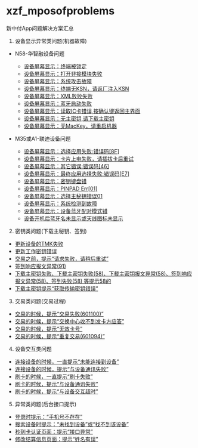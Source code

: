 # xzf_mposofproblems
 新中付App问题解决方案汇总

1. 设备显示异常类问题(机器故障)
  - N58-华智融设备问题
    - [设备屏幕显示：终端被锁定]()
    - [设备屏幕显示：打开非接模块失败]()
    - [设备屏幕显示：系统攻击故障]()
    - [设备屏幕显示：终端无KSN，请返厂注入KSN]()
    - [设备屏幕显示：XML败败失败]()
    - [设备屏幕显示：蓝牙启动失败]()
    - [设备屏幕显示：读取IC卡错误,按确认键返回主界面]()
    - [设备屏幕显示：无主密钥,请下载主密钥]()
    - [设备屏幕显示：无MacKey，请重启机器]()
    
  - M35或A1-联迪设备问题
    - [设备屏幕显示：选择应用失败:错误码[8F]]()
    - [设备屏幕显示：卡片上电失败，请插拔卡后重试]()
    - [设备屏幕显示：其它错误:错误码[46]]()
    - [设备屏幕显示：最终应用选择失败:错误码[E7]]()
    - [设备屏幕显示：密钥键盘错]()
    - [设备屏幕显示：PINPAD Err[01]]()
    - [设备屏幕显示：选择主秘钥错误01]()
    - [设备屏幕显示：系统检测到故障]()
    - [设备屏幕显示：设备蓝牙配对模式错]()
    - [设备开机后蓝牙名未显示或天线图标未显示]()


2. 密钥类问题(下载主秘钥、签到)
  - [更新设备的TMK失败]()
  - [更新工作密钥错误]()
  - [交易之前，提示“请求失败，请稍后重试”]()
  - [签到响应报文异常(91)]()
  - [下载主密钥失败、下载主密钥失败(58)、下载主密钥报文异常(58)、签到响应报文异常(58)、签到失败(58) 等提示58的]()
  - [下载主密钥提示“获取传输密钥错误”]()


3. 交易类问题(交易过程)
  - [交易的时候，提示“交易失败(601100)”]()
  - [交易的时候，提示“交换中心收不到发卡方应答”]()
  - [交易的时候，提示“无效卡号”]()
  - [交易的时候，提示“重复交易(601094)”]()


4. 设备交互类问题
  - [连接设备的时候，一直提示“未能连接到设备”]()
  - [连接设备的时候，提示“与设备通讯失败”]()
  - [刷卡的时候，一直提示“刷卡失败”]()
  - [刷卡的时候，提示“与设备通讯失败”]()
  - [刷卡的时候，提示“与设备交互超时”]()


5. 异常类问题(后台接口提示)
  - [登录时提示：“手机号不存在”]()
  - [搜索设备时提示：“未找到设备”或“找不到该设备”]()
  - [秒到卡认证页面：提示“接口异常”]()
  - [修改结算信息页面：提示“姓名有误”]()
